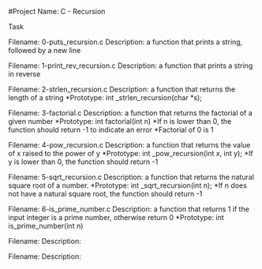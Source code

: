 #Project Name: C - Recursion

Task

Filename: 0-puts_recursion.c
Description:  a function that prints a string, followed by a new line

Filename: 1-print_rev_recursion.c
Description: a function that prints a string in reverse

Filename: 2-strlen_recursion.c
Description: a function that returns the length of a string
*Prototype: int _strlen_recursion(char *s);

Filename: 3-factorial.c
Description: a function that returns the factorial of a given number
*Prototype: int factorial(int n)
*If n is lower than 0, the function should return -1 to indicate an error
*Factorial of 0 is 1

Filename: 4-pow_recursion.c
Description: a function that returns the value of x raised to the power of y
*Prototype: int _pow_recursion(int x, int y);
*If y is lower than 0, the function should return -1

Filename: 5-sqrt_recursion.c
Description: a function that returns the natural square root of a number.
*Prototype: int _sqrt_recursion(int n);
*If n does not have a natural square root, the function should return -1


Filename: 6-is_prime_number.c
Description: a function that returns 1 if the input integer is a prime number, otherwise return 0
*Prototype: int is_prime_number(int n)

Filename:
Description:

Filename:
Description:
